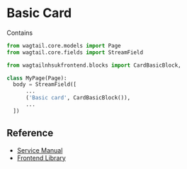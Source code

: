 
# Basic Card 

Contains 

```py
from wagtail.core.models import Page
from wagtail.core.fields import StreamField

from wagtailnhsukfrontend.blocks import CardBasicBlock,

class MyPage(Page):
  body = StreamField([
      ...
      ('Basic card', CardBasicBlock()),
      ...
  ])
```

## Reference

* [Service Manual](https://service-manual.nhs.uk/design-system/components/card#basic-card)
* [Frontend Library](https://github.com/nhsuk/nhsuk-frontend/tree/master/packages/components/card#basic-card)